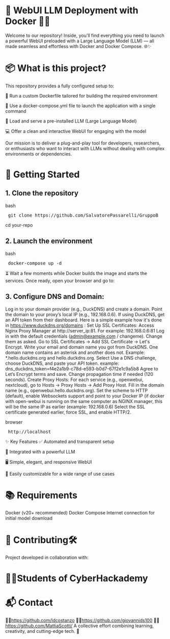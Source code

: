 
# 🚀 WebUI LLM Deployment with Docker 🧠🐳
Welcome to our repository! Inside, you'll find everything you need to launch a powerful WebUI preloaded with a Large Language Model (LLM) — all made seamless and effortless with Docker and Docker Compose. 🌐✨

# 📦 What is this project?
This repository provides a fully configured setup to:

📁 Run a custom Dockerfile tailored for building the required environment

🔧 Use a docker-compose.yml file to launch the application with a single command

🧠 Load and serve a pre-installed LLM (Large Language Model)

💻 Offer a clean and interactive WebUI for engaging with the model

Our mission is to deliver a plug-and-play tool for developers, researchers, or enthusiasts who want to interact with LLMs without dealing with complex environments or dependencies.

# 🚀 Getting Started
## 1. Clone the repository

bash
<pre> git clone https://github.com/SalvatorePassarelli/GruppoB </pre>
cd your-repo
## 2. Launch the environment
bash
<pre> docker-compose up -d </pre>
⏳ Wait a few moments while Docker builds the image and starts the services. Once ready, open your browser and go to:

## 3. Configure DNS and Domain:

Log in to your domain provider (e.g., DuckDNS) and create a domain.
Point the domain to your proxy’s local IP (e.g., 192.168.0.6).
If using DuckDNS, get an API token from their dashboard.
Here is a simple example how it's done in https://www.duckdns.org/domains :
Set Up SSL Certificates:
Access Nginx Proxy Manager at http://server_ip:81. For example: 192.168.0.6:81
Log in with the default credentials (admin@example.com / changeme). Change them as asked.
Go to SSL Certificates → Add SSL Certificate → Let's Encrypt.
Write your email and domain name you got from DuckDNS. One domain name contains an asterisk and another does not. Example: *.hello.duckdns.org and hello.duckdns.org.
Select Use a DNS challenge, choose DuckDNS, and paste your API token. example: dns_duckdns_token=f4e2a1b9-c78d-e593-b0d7-67f2e1c9a5b8
Agree to Let’s Encrypt terms and save. Change propagation time if needed (120 seconds).
Create Proxy Hosts:
For each service (e.g., openwebui, nextcloud), go to Hosts → Proxy Hosts → Add Proxy Host.
Fill in the domain name (e.g., openwebui.hello.duckdns.org).
Set the scheme to HTTP (default), enable Websockets support and point to your Docker IP (if docker with open-webui is running on the same computer as NGINX manager, this will be the same IP as earlier (example: 192.168.0.6)
Select the SSL certificate generated earlier, force SSL, and enable HTTP/2.

browser
<pre> http://localhost </pre>
✨ Key Features
✅ Automated and transparent setup

🧠 Integrated with a powerful LLM

🖥️ Simple, elegant, and responsive WebUI

🔄 Easily customizable for a wide range of use cases




# 📚 Requirements
Docker (v20+ recommended)
Docker Compose
Internet connection for initial model download

# 🤝 Contributing🛠️
Project developed in collaboration with:
# 🧑‍💻Students of CyberHackademy
# 📬 Contact
🧑‍💻https://github.com/ldcostanzo
🧑‍💻https://github.com/giovannids100
🧑‍💻https://github.com/MattiaScotti/
A collective effort combining learning, creativity, and cutting-edge tech. 🚀



